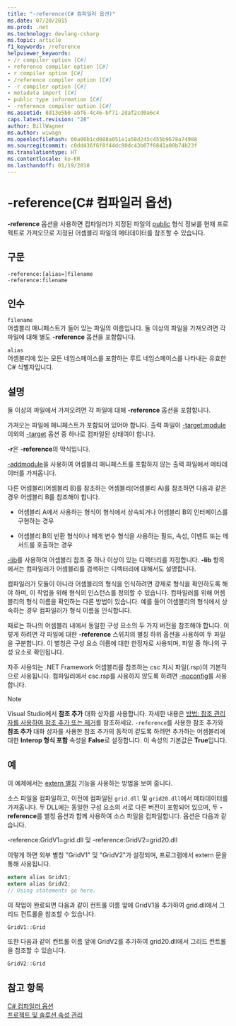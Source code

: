 ```yaml
---
title: "-reference(C# 컴파일러 옵션)"
ms.date: 07/20/2015
ms.prod: .net
ms.technology: devlang-csharp
ms.topic: article
f1_keywords: /reference
helpviewer_keywords:
- /r compiler option [C#]
- reference compiler option [C#]
- r compiler option [C#]
- /reference compiler option [C#]
- -r compiler option [C#]
- metadata import [C#]
- public type information [C#]
- -reference compiler option [C#]
ms.assetid: 8d13e5b0-abf6-4c46-bf71-2daf2cd0a6c4
caps.latest.revision: "28"
author: BillWagner
ms.author: wiwagn
ms.openlocfilehash: 60a00b1cd088a051e1a58d245c455b9678a74988
ms.sourcegitcommit: c0dd436f6f8f44dc80dc43b07f6841a00b74b23f
ms.translationtype: HT
ms.contentlocale: ko-KR
ms.lasthandoff: 01/19/2018
---
```

# <a name="-reference-c-compiler-options"></a>-reference(C# 컴파일러 옵션)
**-reference** 옵션을 사용하면 컴파일러가 지정된 파일의 [public](../../../csharp/language-reference/keywords/public.md) 형식 정보를 현재 프로젝트로 가져오므로 지정된 어셈블리 파일의 메타데이터를 참조할 수 있습니다.  
  
## <a name="syntax"></a>구문  
  
```console  
-reference:[alias=]filename  
-reference:filename  
```  
  
## <a name="arguments"></a>인수  
 `filename`  
 어셈블리 매니페스트가 들어 있는 파일의 이름입니다. 둘 이상의 파일을 가져오려면 각 파일에 대해 별도 **-reference** 옵션을 포함합니다.  
  
 `alias`  
 어셈블리에 있는 모든 네임스페이스를 포함하는 루트 네임스페이스를 나타내는 유효한 C# 식별자입니다.  
  
## <a name="remarks"></a>설명  
 둘 이상의 파일에서 가져오려면 각 파일에 대해 **-reference** 옵션을 포함합니다.  
  
 가져오는 파일에 매니페스트가 포함되어 있어야 합니다. 출력 파일이 [-target:module](../../../csharp/language-reference/compiler-options/target-module-compiler-option.md) 이외의 [-target](../../../csharp/language-reference/compiler-options/target-compiler-option.md) 옵션 중 하나로 컴파일된 상태여야 합니다.  
  
 **-r**은 **-reference**의 약식입니다.  
  
 [-addmodule](../../../csharp/language-reference/compiler-options/addmodule-compiler-option.md)을 사용하여 어셈블리 매니페스트를 포함하지 않는 출력 파일에서 메타데이터를 가져옵니다.  
  
 다른 어셈블리(어셈블리 B)를 참조하는 어셈블리(어셈블리 A)를 참조하면 다음과 같은 경우 어셈블리 B를 참조해야 합니다.  
  
-   어셈블리 A에서 사용하는 형식이 형식에서 상속되거나 어셈블리 B의 인터페이스를 구현하는 경우  
  
-   어셈블리 B의 반환 형식이나 매개 변수 형식을 사용하는 필드, 속성, 이벤트 또는 메서드를 호출하는 경우  
  
 [-lib](../../../csharp/language-reference/compiler-options/lib-compiler-option.md)를 사용하여 어셈블리 참조 중 하나 이상이 있는 디렉터리를 지정합니다. **-lib** 항목에서는 컴파일러가 어셈블리를 검색하는 디렉터리에 대해서도 설명합니다.  
  
 컴파일러가 모듈이 아니라 어셈블리의 형식을 인식하려면 강제로 형식을 확인하도록 해야 하며, 이 작업을 위해 형식의 인스턴스를 정의할 수 있습니다. 컴파일러를 위해 어셈블리의 형식 이름을 확인하는 다른 방법이 있습니다. 예를 들어 어셈블리의 형식에서 상속하는 경우 컴파일러가 형식 이름을 인식합니다.  
  
 때로는 하나의 어셈블리 내에서 동일한 구성 요소의 두 가지 버전을 참조해야 합니다. 이렇게 하려면 각 파일에 대한 **-reference** 스위치의 별칭 하위 옵션을 사용하여 두 파일을 구분합니다. 이 별칭은 구성 요소 이름에 대한 한정자로 사용되며, 파일 중 하나의 구성 요소로 확인됩니다.  
  
 자주 사용되는 .NET Framework 어셈블리를 참조하는 csc 지시 파일(.rsp)이 기본적으로 사용됩니다. 컴파일러에서 csc.rsp를 사용하지 않도록 하려면 [-noconfig](../../../csharp/language-reference/compiler-options/noconfig-compiler-option.md)를 사용합니다.  
  
> [!NOTE]
> Visual Studio에서 **참조 추가** 대화 상자를 사용합니다. 자세한 내용은 [방법: 참조 관리자를 사용하여 참조 추가 또는 제거](/visualstudio/ide/how-to-add-or-remove-references-by-using-the-reference-manager)를 참조하세요. `-reference`를 사용한 참조 추가와 **참조 추가** 대화 상자를 사용한 참조 추가의 동작이 같도록 하려면 추가하는 어셈블리에 대한 **Interop 형식 포함** 속성을 **False**로 설정합니다. 이 속성의 기본값은 **True**입니다.  
  
## <a name="example"></a>예  
 이 예제에서는 [extern 별칭](../../../csharp/language-reference/keywords/extern-alias.md) 기능을 사용하는 방법을 보여 줍니다.  
  
 소스 파일을 컴파일하고, 이전에 컴파일된 `grid.dll` 및 `grid20.dll`에서 메타데이터를 가져옵니다. 두 DLL에는 동일한 구성 요소의 서로 다른 버전이 포함되어 있으며, 두 **-reference**를 별칭 옵션과 함께 사용하여 소스 파일을 컴파일합니다. 옵션은 다음과 같습니다.  
  
 -reference:GridV1=grid.dll 및 -reference:GridV2=grid20.dll  
  
 이렇게 하면 외부 별칭 "GridV1" 및 "GridV2"가 설정되며, 프로그램에서 extern 문을 통해 사용됩니다.  
  
```csharp  
extern alias GridV1;  
extern alias GridV2;  
// Using statements go here.  
```  
  
 이 작업이 완료되면 다음과 같이 컨트롤 이름 앞에 GridV1을 추가하여 grid.dll에서 그리드 컨트롤을 참조할 수 있습니다.  
  
```csharp  
GridV1::Grid  
```  
  
 또한 다음과 같이 컨트롤 이름 앞에 GridV2를 추가하여 grid20.dll에서 그리드 컨트롤을 참조할 수 있습니다.  
  
```csharp  
GridV2::Grid   
```  
  
## <a name="see-also"></a>참고 항목  
 [C# 컴파일러 옵션](../../../csharp/language-reference/compiler-options/index.md)  
 [프로젝트 및 솔루션 속성 관리](/visualstudio/ide/managing-project-and-solution-properties)
